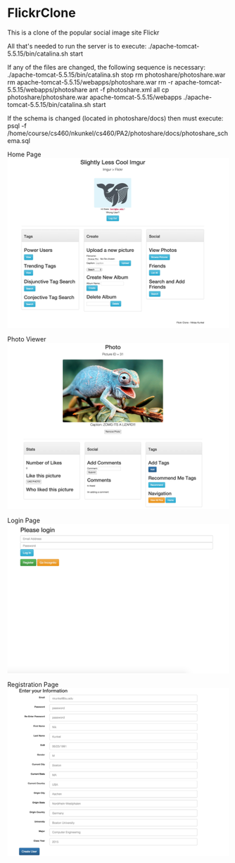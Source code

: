 # FlickrClone

This is a clone of the popular social image site Flickr

All that's needed to run the server is to execute: 
./apache-tomcat-5.5.15/bin/catalina.sh start

If any of the files are changed, the following sequence is necessary:
./apache-tomcat-5.5.15/bin/catalina.sh stop
rm photoshare/photoshare.war
rm apache-tomcat-5.5.15/webapps/photoshare.war
rm -r apache-tomcat-5.5.15/webapps/photoshare
ant -f photoshare.xml all
cp photoshare/photoshare.war apache-tomcat-5.5.15/webapps
./apache-tomcat-5.5.15/bin/catalina.sh start

If the schema is changed (located in photoshare/docs) then must execute:
psql -f /home/course/cs460/nkunkel/cs460/PA2/photoshare/docs/photoshare_schema.sql

Home Page
![Home Page](https://raw.githubusercontent.com/NiklasKunkel/FlickrClone/master/screenshots/home.png)

Photo Viewer
![Image Viewer](https://raw.githubusercontent.com/NiklasKunkel/FlickrClone/master/screenshots/photoView.png)

Login Page
![Login page](https://raw.githubusercontent.com/NiklasKunkel/FlickrClone/master/screenshots/login.png)

Registration Page
![Registration Page](https://raw.githubusercontent.com/NiklasKunkel/FlickrClone/master/screenshots/registration.png)
